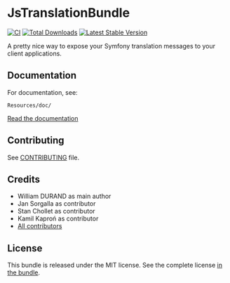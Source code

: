 JsTranslationBundle
===================

[![CI](https://github.com/willdurand/BazingaJsTranslationBundle/actions/workflows/run-tests.yml/badge.svg?branch=master)](https://github.com/willdurand/BazingaJsTranslationBundle/actions/workflows/run-tests.yml)
[![Total
Downloads](https://poser.pugx.org/willdurand/js-translation-bundle/downloads.png)](https://packagist.org/packages/willdurand/js-translation-bundle)
[![Latest Stable
Version](https://poser.pugx.org/willdurand/js-translation-bundle/v/stable.png)](https://packagist.org/packages/willdurand/js-translation-bundle)

A pretty nice way to expose your Symfony translation messages to your client applications.


## Documentation

For documentation, see:

    Resources/doc/

[Read the
documentation](https://github.com/willdurand/BazingaJsTranslationBundle/blob/master/Resources/doc/index.md)


Contributing
------------

See
[CONTRIBUTING](https://github.com/willdurand/BazingaJsTranslationBundle/blob/master/CONTRIBUTING.md)
file.


Credits
-------

* William DURAND as main author
* Jan Sorgalla as contributor
* Stan Chollet as contributor
* Kamil Kaproń as contributor
* [All contributors](https://github.com/willdurand/BazingaJsTranslationBundle/graphs/contributors)


License
-------

This bundle is released under the MIT license. See the complete license [in the
bundle](LICENSE).
